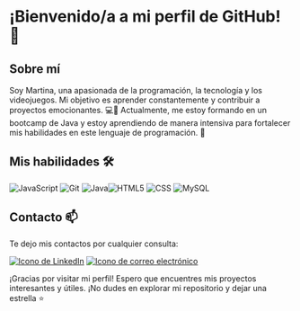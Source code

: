 # ¡Bienvenido/a a mi perfil de GitHub! 👋

## Sobre mí
Soy Martina, una apasionada de la programación, la tecnología y los videojuegos. Mi objetivo es aprender constantemente y contribuir a proyectos emocionantes. 💻🚀
Actualmente, me estoy formando en un bootcamp de Java y estoy aprendiendo de manera intensiva para fortalecer mis habilidades en este lenguaje de programación. 👾

## Mis habilidades 🛠️
![JavaScript](https://img.shields.io/badge/-JavaScript-yellow?style=flat&logo=javascript&logoColor=white) ![Git](https://img.shields.io/badge/-Git-black?style=flat&logo=git&logoColor=white) ![Java](https://img.shields.io/badge/-Java-orange?style=flat&logo=java&logoColor=white)![HTML5](https://img.shields.io/badge/-HTML5-red?style=flat&logo=html5&logoColor=white) ![CSS](https://img.shields.io/badge/-CSS-blue?style=flat&logo=css3&logoColor=white) ![MySQL](https://img.shields.io/badge/-MySQL-blue?style=flat&logo=mysql&logoColor=white)

## Contacto 📫
Te dejo mis contactos por cualquier consulta:

[![Icono de LinkedIn](https://raw.githubusercontent.com/paulrobertlloyd/socialmediaicons/main/linkedin-48x48.png)](https://www.linkedin.com/in/martina-reta-7bb18b1b2/) <a href="mailto:martuh8v@gmail.com">
  <img src="https://raw.githubusercontent.com/paulrobertlloyd/socialmediaicons/main/email-48x48.png" alt="Icono de correo electrónico">
</a>



¡Gracias por visitar mi perfil! Espero que encuentres mis proyectos interesantes y útiles. ¡No dudes en explorar mi repositorio y dejar una estrella ⭐
